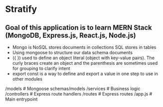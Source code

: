 # Stratify

## Goal of this application is to learn MERN Stack (MongoDB, Express.js, React.js, Node.js)

- Mongo is NoSQL stores documents in collections SQL stores in tables
- Using mongoose to structure our data schema documents
- ({ }) used to define an object literal (object with key-value pairs). The curly braces create an object and the parenthesis are sometimes used for grouping to clarify intent 
- export const is a way to define and export a value in one step to use in other modules 

/models       # Mongoose schemas/models
/services     # Business logic
/controllers  # Express route handlers
/routes       # Express routes
/app.js       # Main entrypoint